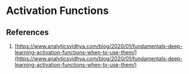 # Activation Functions

## References

1. [https://www.analyticsvidhya.com/blog/2020/01/fundamentals-deep-learning-activation-functions-when-to-use-them/](https://www.analyticsvidhya.com/blog/2020/01/fundamentals-deep-learning-activation-functions-when-to-use-them/)

